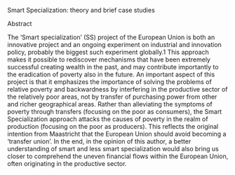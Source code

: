 Smart Specialization: theory and brief case studies

Abstract

The ‘Smart specialization’ (SS) project of the European Union is both an
innovative project and an ongoing experiment on industrial and innovation
policy, probably the biggest such experiment globally.1
This approach makes it possible to rediscover mechanisms that have been extremely
successful creating wealth in the past, and may contribute importantly to
the eradication of poverty also in the future. An important aspect of this
project is that it emphasizes the importance of solving the problems of
relative poverty and backwardness by interfering in the productive sector
of the relatively poor areas, not by transfer of purchasing power from
other and richer geographical areas. Rather than alleviating the symptoms
of poverty through transfers (focusing on the poor as consumers), the
Smart Specialization approach attacks the causes of poverty in the realm
of production (focusing on the poor as producers). This reflects the
original intention from Maastricht that the European Union should avoid
becoming a ‘transfer union’. In the end, in the opinion of this author, a
better understanding of smart and less smart specialization would also
bring us closer to comprehend the uneven financial flows within the European Union, often originating in the productive sector.